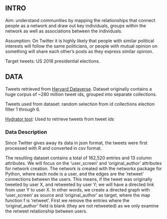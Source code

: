 ## INTRO

Aim: understand communities by mapping the relationships that connect people as a network and  draw out key 
individuals, groups within the network as well as associations between the individuals. 

Assumption: On Twitter it is highly likely that people with similar political interests will follow the 
same politicians, or people with mutual opinion on something will share each other’s posts as they express 
similar opinion.

Target tweets: US 2016 presidential elections.  

## DATA

Tweets retrieved from [Harvard Dataverse](https://dataverse.harvard.edu/dataset.xhtml?persistentId=doi:10.7910/DVN/PDI7IN).
Dataset originally contains a huge corpus of ~280 million tweet ids, grouped into separate collections. 

Tweets used from dataset: random selection from id collections election filter 1 through 6.

[Hydrator tool](https://github.com/DocNow/hydrator): Used to retrieve tweets from tweet ids



### Data Description

Since Twitter gives away its data in json format, the tweets were first processed with R and converted in csv 
format.

The resulting dataset contains a total of 162,520 entries and 13 column attributes. We will focus on the ‘user_screen’ and ‘original_author’ attributes for network creation. The network is created with the networkx package for Python, where each node is a user, and the edges are the ‘retweet’ connections between the users. This means, if the tweet was originally tweeted by user X, and retweeted by user Y; we will have a directed link from user Y to user X. In other words, 
we create a directed graph with ‘user_screen’ as source and ‘original_author’ as target, where the map function f is ‘retweet’. First we remove the entries where the ‘original_author’ field is blank (they are not retweeted) as we only examine the retweet relationship between users.
